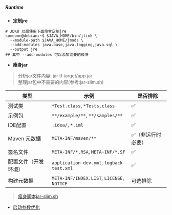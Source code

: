 ##### Runtime

- **定制jre**
```shell
# JDK8 以后使用下面命令定制jre
someone@debian:~$ $JAVA_HOME/bin/jlink \
  --module-path $JAVA_HOME/jmods \
  --add-modules java.base,java.logging,java.sql \
  --output jre
## 其中 --add-modules 可以添加需要的模块
```

- **瘦身jar**
> 分析jar文件内容: jar tf target/app.jar  
> 整理jar包中不需要的内容(参考:jar-slim.sh)

| 类型         | 示例                                         | 是否排除      |
| ---------- | ------------------------------------------ | --------- |
| 测试类        | `*Test.class`, `*Tests.class`              | ✅         |
| 示例包        | `**/example/**`, `**/samples/**`           | ✅         |
| IDE配置      | `.idea/`, `*.iml`                          | ✅         |
| Maven 元数据  | `META-INF/maven/**`                        | ✅（非运行时必要） |
| 签名文件       | `META-INF/*.RSA`, `META-INF/*.SF`          | ✅         |
| 配置文件（开发环境） | `application-dev.yml`, `logback-test.xml`  | ✅         |
| 构建元数据      | `META-INF/INDEX.LIST`, `LICENSE`, `NOTICE` | 可选排除      |

> [瘦身脚本jar-slim.sh](runtime-jar.md)  

- [启动参数优化](runtime-optimized.md)